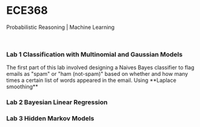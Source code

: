 # ECE368
Probabilistic Reasoning | Machine Learning

<br>
<h3>Lab 1 Classification with Multinomial and Gaussian Models</h3>

<p>The first part of this lab involved designing a Naives Bayes classifier to flag emails as "spam" or "ham (not-spam)" based on whether and how many times a certain list of words appeared in the email. Using **Laplace smoothing**</p>

<h3>Lab 2 Bayesian Linear Regression </h3>

<p></p>

<h3>Lab 3 Hidden Markov Models </h3>

<p></p>
